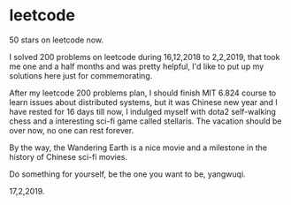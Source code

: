 # leetcode

50 stars on leetcode now.

I solved 200 problems on leetcode during 16,12,2018 to 2,2,2019, that took me one and a half months and was pretty helpful, I'd like to put up my solutions here just for commemorating.

After my leetcode 200 problems plan, I should finish MIT 6.824 course to learn issues about distributed systems, but it was Chinese new year and I have rested for 16 days till now, I indulged myself with dota2 self-walking chess and a interesting sci-fi game called stellaris. The vacation should be over now, no one can rest forever.

By the way, the Wandering Earth is a nice movie and a milestone in the history of Chinese sci-fi movies.

Do something for yourself, be the one you want to be, yangwuqi.

17,2,2019.
